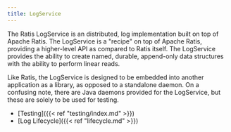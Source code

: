 ```yaml
---
title: LogService
---
```

<!---
  Licensed under the Apache License, Version 2.0 (the "License");
  you may not use this file except in compliance with the License.
  You may obtain a copy of the License at

   http://www.apache.org/licenses/LICENSE-2.0

  Unless required by applicable law or agreed to in writing, software
  distributed under the License is distributed on an "AS IS" BASIS,
  WITHOUT WARRANTIES OR CONDITIONS OF ANY KIND, either express or implied.
  See the License for the specific language governing permissions and
  limitations under the License. See accompanying LICENSE file.
-->

The Ratis LogService is an distributed, log implementation built on top of Apache
Ratis. The LogService is a "recipe" on top of Apache Ratis, providing a higher-level
API as compared to Ratis itself. The LogService provides the ability to create named,
durable, append-only data structures with the ability to perform linear reads.

Like Ratis, the LogService is designed to be embedded into another application as
a library, as opposed to a standalone daemon. On a confusing note, there are Java
daemons provided for the LogService, but these are solely to be used for testing.


* [Testing]({{< ref "testing/index.md" >}})
* [Log Lifecycle]({{< ref "lifecycle.md" >}})
